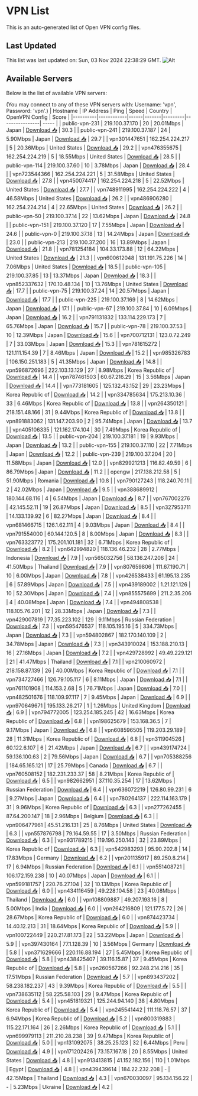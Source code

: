 # VPN List

This is an auto-generated list of Open VPN config files.

## Last Updated

This list was last updated on: Sun, 03 Nov 2024 22:38:29 GMT.
![Alt](https://repobeats.axiom.co/api/embed/186b98318ef1479477931607c1ad7d823f12451f.svg "Repobeats analytics image")

## Available Servers

Below is the list of available VPN servers:

(You may connect to any of these VPN servers with: Username: 'vpn', Password: 'vpn'.)
| Hostname | IP Address | Ping | Speed | Country | OpenVPN Config | Score |
|----------|------------|------|-------|---------|----------------| ----- |
| public-vpn-231 | 219.100.37.170 | 20 | 20.01Mbps | Japan | [Download 📥](./configs/server_0_JP.ovpn) | 30.3 |
| public-vpn-241 | 219.100.37.187 | 24 | 5.90Mbps | Japan | [Download 📥](./configs/server_1_JP.ovpn) | 29.7 |
| vpn301447651 | 162.254.224.217 | 5 | 20.36Mbps | United States | [Download 📥](./configs/server_2_US.ovpn) | 29.2 |
| vpn476355675 | 162.254.224.219 | 5 | 18.55Mbps | United States | [Download 📥](./configs/server_3_US.ovpn) | 28.5 |
| public-vpn-114 | 219.100.37.60 | 10 | 3.78Mbps | Japan | [Download 📥](./configs/server_4_JP.ovpn) | 28.4 |
| vpn723544366 | 162.254.224.221 | 5 | 31.58Mbps | United States | [Download 📥](./configs/server_5_US.ovpn) | 27.8 |
| vpn450074417 | 162.254.224.218 | 5 | 22.52Mbps | United States | [Download 📥](./configs/server_6_US.ovpn) | 27.7 |
| vpn748911995 | 162.254.224.222 | 4 | 46.58Mbps | United States | [Download 📥](./configs/server_7_US.ovpn) | 26.2 |
| vpn486906280 | 162.254.224.214 | 4 | 22.65Mbps | United States | [Download 📥](./configs/server_8_US.ovpn) | 26.2 |
| public-vpn-50 | 219.100.37.14 | 22 | 13.62Mbps | Japan | [Download 📥](./configs/server_9_JP.ovpn) | 24.8 |
| public-vpn-151 | 219.100.37.120 | 17 | 7.55Mbps | Japan | [Download 📥](./configs/server_10_JP.ovpn) | 24.6 |
| public-vpn-0 | 219.100.37.18 | 13 | 14.24Mbps | Japan | [Download 📥](./configs/server_11_JP.ovpn) | 23.0 |
| public-vpn-213 | 219.100.37.200 | 16 | 13.89Mbps | Japan | [Download 📥](./configs/server_12_JP.ovpn) | 21.8 |
| vpn781254184 | 104.33.173.88 | 12 | 64.22Mbps | United States | [Download 📥](./configs/server_13_US.ovpn) | 21.3 |
| vpn600612048 | 131.191.75.226 | 14 | 7.06Mbps | United States | [Download 📥](./configs/server_14_US.ovpn) | 18.5 |
| public-vpn-105 | 219.100.37.85 | 13 | 13.37Mbps | Japan | [Download 📥](./configs/server_15_JP.ovpn) | 18.3 |
| vpn852337632 | 170.10.48.134 | 10 | 13.76Mbps | United States | [Download 📥](./configs/server_16_US.ovpn) | 17.7 |
| public-vpn-75 | 219.100.37.24 | 14 | 20.57Mbps | Japan | [Download 📥](./configs/server_17_JP.ovpn) | 17.7 |
| public-vpn-225 | 219.100.37.169 | 8 | 14.62Mbps | Japan | [Download 📥](./configs/server_18_JP.ovpn) | 17.1 |
| public-vpn-67 | 219.100.37.84 | 10 | 6.09Mbps | Japan | [Download 📥](./configs/server_19_JP.ovpn) | 16.2 |
| vpn791131832 | 133.114.229.173 | 7 | 65.76Mbps | Japan | [Download 📥](./configs/server_20_JP.ovpn) | 15.7 |
| public-vpn-78 | 219.100.37.53 | 10 | 12.39Mbps | Japan | [Download 📥](./configs/server_21_JP.ovpn) | 15.6 |
| vpn700712131 | 123.0.72.249 | 7 | 33.03Mbps | Japan | [Download 📥](./configs/server_22_JP.ovpn) | 15.3 |
| vpn781615272 | 121.111.154.39 | 7 | 8.46Mbps | Japan | [Download 📥](./configs/server_23_JP.ovpn) | 15.2 |
| vpn985326783 | 106.150.251.183 | 5 | 41.35Mbps | Japan | [Download 📥](./configs/server_24_JP.ovpn) | 14.8 |
| vpn596872696 | 222.103.13.129 | 27 | 8.98Mbps | Korea Republic of | [Download 📥](./configs/server_25_KR.ovpn) | 14.4 |
| vpn787461503 | 60.67.216.29 | 15 | 3.56Mbps | Japan | [Download 📥](./configs/server_26_JP.ovpn) | 14.4 |
| vpn773181605 | 125.132.43.152 | 29 | 23.23Mbps | Korea Republic of | [Download 📥](./configs/server_27_KR.ovpn) | 14.2 |
| vpn334785634 | 175.213.10.36 | 33 | 6.46Mbps | Korea Republic of | [Download 📥](./configs/server_28_KR.ovpn) | 13.8 |
| vpn264350121 | 218.151.48.166 | 31 | 9.44Mbps | Korea Republic of | [Download 📥](./configs/server_29_KR.ovpn) | 13.8 |
| vpn891883062 | 131.147.203.90 | 2 | 95.74Mbps | Japan | [Download 📥](./configs/server_30_JP.ovpn) | 13.7 |
| vpn405106335 | 121.162.174.104 | 30 | 7.49Mbps | Korea Republic of | [Download 📥](./configs/server_31_KR.ovpn) | 13.5 |
| public-vpn-204 | 219.100.37.181 | 19 | 9.93Mbps | Japan | [Download 📥](./configs/server_32_JP.ovpn) | 13.2 |
| public-vpn-155 | 219.100.37.110 | 22 | 7.71Mbps | Japan | [Download 📥](./configs/server_33_JP.ovpn) | 12.2 |
| public-vpn-239 | 219.100.37.204 | 20 | 11.58Mbps | Japan | [Download 📥](./configs/server_34_JP.ovpn) | 12.0 |
| vpn829921213 | 116.82.49.59 | 6 | 86.79Mbps | Japan | [Download 📥](./configs/server_35_JP.ovpn) | 11.2 |
| opengw | 217.138.212.58 | 5 | 51.90Mbps | Romania | [Download 📥](./configs/server_36_RO.ovpn) | 10.8 |
| vpn790127243 | 118.240.70.11 | 2 | 42.02Mbps | Japan | [Download 📥](./configs/server_37_JP.ovpn) | 9.5 |
| vpn388689912 | 180.144.68.116 | 4 | 6.54Mbps | Japan | [Download 📥](./configs/server_38_JP.ovpn) | 8.7 |
| vpn767002276 | 42.145.52.11 | 19 | 26.87Mbps | Japan | [Download 📥](./configs/server_39_JP.ovpn) | 8.5 |
| vpn327953711 | 14.133.139.92 | 6 | 82.27Mbps | Japan | [Download 📥](./configs/server_40_JP.ovpn) | 8.4 |
| vpn681466715 | 126.1.62.111 | 4 | 9.03Mbps | Japan | [Download 📥](./configs/server_41_JP.ovpn) | 8.4 |
| vpn791554000 | 60.144.120.5 | 8 | 8.00Mbps | Japan | [Download 📥](./configs/server_42_JP.ovpn) | 8.3 |
| vpn763323772 | 175.201.101.181 | 32 | 6.71Mbps | Korea Republic of | [Download 📥](./configs/server_43_KR.ovpn) | 8.2 |
| vpn642994820 | 118.136.46.232 | 28 | 2.77Mbps | Indonesia | [Download 📥](./configs/server_44_ID.ovpn) | 7.9 |
| vpn565032756 | 58.136.247.206 | 24 | 41.50Mbps | Thailand | [Download 📥](./configs/server_45_TH.ovpn) | 7.9 |
| vpn807659806 | 111.67.190.71 | 10 | 6.00Mbps | Japan | [Download 📥](./configs/server_46_JP.ovpn) | 7.8 |
| vpn426538433 | 61.195.13.235 | 6 | 57.89Mbps | Japan | [Download 📥](./configs/server_47_JP.ovpn) | 7.5 |
| vpn439189002 | 1.21.121.126 | 10 | 52.30Mbps | Japan | [Download 📥](./configs/server_48_JP.ovpn) | 7.4 |
| vpn855575699 | 211.2.35.206 | 4 | 40.08Mbps | Japan | [Download 📥](./configs/server_49_JP.ovpn) | 7.4 |
| vpn494808538 | 118.105.76.201 | 12 | 28.33Mbps | Japan | [Download 📥](./configs/server_50_JP.ovpn) | 7.3 |
| vpn429007819 | 77.35.223.102 | 129 | 9.11Mbps | Russian Federation | [Download 📥](./configs/server_51_RU.ovpn) | 7.3 |
| vpn595476537 | 118.105.195.16 | 5 | 334.73Mbps | Japan | [Download 📥](./configs/server_52_JP.ovpn) | 7.3 |
| vpn594802867 | 182.170.140.109 | 2 | 34.78Mbps | Japan | [Download 📥](./configs/server_53_JP.ovpn) | 7.3 |
| vpn343910024 | 153.188.210.13 | 16 | 27.16Mbps | Japan | [Download 📥](./configs/server_54_JP.ovpn) | 7.2 |
| vpn429728992 | 49.49.229.121 | 21 | 41.47Mbps | Thailand | [Download 📥](./configs/server_55_TH.ovpn) | 7.1 |
| vpn210060972 | 218.158.87.139 | 26 | 40.00Mbps | Korea Republic of | [Download 📥](./configs/server_56_KR.ovpn) | 7.1 |
| vpn734727466 | 126.79.105.117 | 6 | 8.11Mbps | Japan | [Download 📥](./configs/server_57_JP.ovpn) | 7.1 |
| vpn761101908 | 114.153.2.68 | 5 | 76.71Mbps | Japan | [Download 📥](./configs/server_58_JP.ovpn) | 7.0 |
| vpn482501676 | 118.109.97.117 | 7 | 9.45Mbps | Japan | [Download 📥](./configs/server_59_JP.ovpn) | 6.9 |
| vpn970649671 | 195.133.26.217 | 1 | 1.26Mbps | United Kingdom | [Download 📥](./configs/server_60_GB.ovpn) | 6.9 |
| vpn794772005 | 123.254.185.245 | 42 | 16.63Mbps | Korea Republic of | [Download 📥](./configs/server_61_KR.ovpn) | 6.8 |
| vpn198625679 | 153.168.36.5 | 7 | 9.17Mbps | Japan | [Download 📥](./configs/server_62_JP.ovpn) | 6.8 |
| vpn608596505 | 119.203.29.189 | 28 | 11.31Mbps | Korea Republic of | [Download 📥](./configs/server_63_KR.ovpn) | 6.8 |
| vpn311904526 | 60.122.6.107 | 6 | 21.42Mbps | Japan | [Download 📥](./configs/server_64_JP.ovpn) | 6.7 |
| vpn439174724 | 59.136.100.63 | 2 | 79.56Mbps | Japan | [Download 📥](./configs/server_65_JP.ovpn) | 6.7 |
| vpn705388256 | 184.65.165.121 | 17 | 25.79Mbps | Canada | [Download 📥](./configs/server_66_CA.ovpn) | 6.7 |
| vpn760508152 | 182.231.233.37 | 58 | 8.21Mbps | Korea Republic of | [Download 📥](./configs/server_67_KR.ovpn) | 6.5 |
| vpn982662951 | 37.110.35.254 | 17 | 13.62Mbps | Russian Federation | [Download 📥](./configs/server_68_RU.ovpn) | 6.4 |
| vpn636072219 | 126.80.99.231 | 6 | 9.27Mbps | Japan | [Download 📥](./configs/server_69_JP.ovpn) | 6.4 |
| vpn780264137 | 222.114.163.179 | 31 | 9.96Mbps | Korea Republic of | [Download 📥](./configs/server_70_KR.ovpn) | 6.3 |
| vpn277262455 | 87.64.200.147 | 18 | 2.96Mbps | Belgium | [Download 📥](./configs/server_71_BE.ovpn) | 6.3 |
| vpn906477961 | 45.51.216.131 | 25 | 8.76Mbps | United States | [Download 📥](./configs/server_72_US.ovpn) | 6.3 |
| vpn557876798 | 79.164.59.55 | 17 | 3.50Mbps | Russian Federation | [Download 📥](./configs/server_73_RU.ovpn) | 6.3 |
| vpn931789215 | 119.196.250.143 | 32 | 23.89Mbps | Korea Republic of | [Download 📥](./configs/server_74_KR.ovpn) | 6.3 |
| vpn542983293 | 95.90.202.8 | 14 | 17.83Mbps | Germany | [Download 📥](./configs/server_75_DE.ovpn) | 6.2 |
| vpn201135917 | 89.250.8.214 | 17 | 6.94Mbps | Russian Federation | [Download 📥](./configs/server_76_RU.ovpn) | 6.1 |
| vpn551408721 | 106.172.159.238 | 10 | 40.07Mbps | Japan | [Download 📥](./configs/server_77_JP.ovpn) | 6.1 |
| vpn599181757 | 220.76.27.104 | 32 | 10.13Mbps | Korea Republic of | [Download 📥](./configs/server_78_KR.ovpn) | 6.0 |
| vpn434116459 | 49.228.104.58 | 23 | 40.08Mbps | Thailand | [Download 📥](./configs/server_79_TH.ovpn) | 6.0 |
| vpn108809887 | 49.207.193.16 | 8 | 5.00Mbps | India | [Download 📥](./configs/server_80_IN.ovpn) | 6.0 |
| vpn264216809 | 121.177.5.72 | 26 | 28.67Mbps | Korea Republic of | [Download 📥](./configs/server_81_KR.ovpn) | 6.0 |
| vpn874423734 | 14.40.12.213 | 31 | 18.64Mbps | Korea Republic of | [Download 📥](./configs/server_82_KR.ovpn) | 5.9 |
| vpn100722449 | 220.217.81.173 | 22 | 53.22Mbps | Japan | [Download 📥](./configs/server_83_JP.ovpn) | 5.9 |
| vpn397430164 | 77.1.128.39 | 10 | 3.56Mbps | Germany | [Download 📥](./configs/server_84_DE.ovpn) | 5.8 |
| vpn371629666 | 220.116.88.194 | 27 | 5.45Mbps | Korea Republic of | [Download 📥](./configs/server_85_KR.ovpn) | 5.8 |
| vpn438425407 | 39.116.15.87 | 37 | 9.45Mbps | Korea Republic of | [Download 📥](./configs/server_86_KR.ovpn) | 5.8 |
| vpn260567266 | 92.248.214.216 | 35 | 17.51Mbps | Russian Federation | [Download 📥](./configs/server_87_RU.ovpn) | 5.7 |
| vpn893437202 | 58.238.182.237 | 43 | 9.39Mbps | Korea Republic of | [Download 📥](./configs/server_88_KR.ovpn) | 5.5 |
| vpn738635112 | 58.225.58.103 | 29 | 9.47Mbps | Korea Republic of | [Download 📥](./configs/server_89_KR.ovpn) | 5.4 |
| vpn451819321 | 125.244.94.140 | 38 | 4.80Mbps | Korea Republic of | [Download 📥](./configs/server_90_KR.ovpn) | 5.4 |
| vpn245541442 | 111.118.76.57 | 37 | 6.94Mbps | Korea Republic of | [Download 📥](./configs/server_91_KR.ovpn) | 5.2 |
| vpn800319883 | 115.22.171.164 | 26 | 2.26Mbps | Korea Republic of | [Download 📥](./configs/server_92_KR.ovpn) | 5.1 |
| vpn699979113 | 211.210.28.238 | 39 | 9.47Mbps | Korea Republic of | [Download 📥](./configs/server_93_KR.ovpn) | 5.0 |
| vpn131092075 | 38.25.25.123 | 32 | 6.44Mbps | Peru | [Download 📥](./configs/server_94_PE.ovpn) | 4.9 |
| vpn171202426 | 73.157.167.18 | 20 | 8.55Mbps | United States | [Download 📥](./configs/server_95_US.ovpn) | 4.8 |
| vpn913413815 | 41.152.182.156 | 110 | 1.01Mbps | Egypt | [Download 📥](./configs/server_96_EG.ovpn) | 4.8 |
| vpn439439614 | 184.22.232.208 | - | 42.15Mbps | Thailand | [Download 📥](./configs/server_97_TH.ovpn) | 4.3 |
| vpn670030097 | 95.134.156.22 | - | 5.23Mbps | Ukraine | [Download 📥](./configs/server_98_UA.ovpn) | 4.2 |
